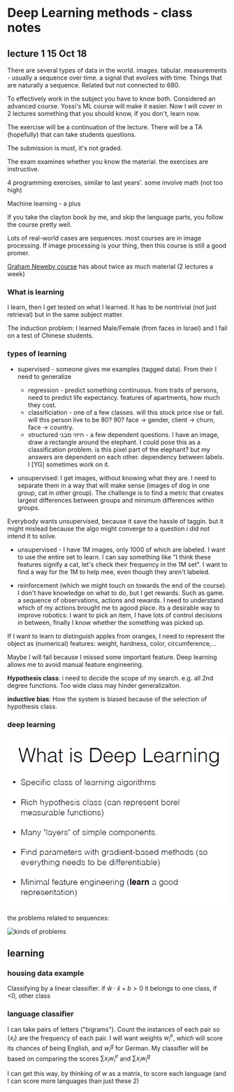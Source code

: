 # Deep Learning methods - class notes
## lecture 1 15 Oct 18
There are several types of data in the world. images. tabular. measurements - usually a sequence over time. a signal that evolves with time. Things that are naturally a sequence. Related but not connected to 680. 

To effectively work in the subject you have to know both. Considered an advanced course. Yossi's ML course will make it easier. Now I will cover in 2 lectures something that you should know, if you don't, learn now.

The exercise will be a continuation of the lecture. There will be a TA (hopefully) that can take students questions.

The submission is must, it's not graded. 

The exam examines whether you know the material. the exercises are instructive.

4 programming exercises, similar to last years'. some involve math (not too high)

Machine learning - a plus

If you take the clayton book by me, and skip the language parts, you follow the course pretty well.

Lots of real-world cases are sequences. most courses are in image processing. If image processing is your thing, then this course is still a good promer.

[Graham Neweby course](http://www.phontron.com/class/nn4nlp2018/schedule.html) has about twice as much material (2 lectures a week)

### What is learning
I learn, then I get tested on what I learned. It has to be nontrivial (not just retrieval) but in the same subject matter.

The induction problem: I learned Male/Female (from faces in Israel) and I fail on a test of Chinese students.

### types of learning
- supervised - someone gives me examples (tagged data). From their I need to generalize
   - regression - predict something continuous. from traits of persons, need to predict life expectancy. features of apartments, how much they cost.
   - classificiation - one of a few classes. will this stock price rise or fall. will this person live to be 80? 90? face -> gender, client -> churn, face -> country.
   - structured חיזוי מבני - a few dependent questions. I have an image, draw a rectangle around the elephant. I could pose this as a classification problem. is this pixel part of the elephant? but my answers are dependent on each other. dependency between labels. I [YG] sometimes work on it.

- unsupervised: I get images, without knowing what they are. I need to separate them in a way that will make sense (images of dog in one group, cat in other group). The challenge is to find a metric that creates largest differences between groups and minimum differences within groups.

Everybody wants unsupervised, because it save the hassle of taggin. but it might mislead because the algo might converge to a question i did not intend it to solve.

- unsupervised - I have 1M images, only 1000 of which are labeled. I want to use the entire set to learn. I can say something like "I think these features signify a cat, let's check their frequency in the 1M set". I want to find a way for the 1M to help mee, even though they aren't labeled.

- reinforcement (which we might touch on towards the end of the course).
I don't have knowledge on what to do, but I get rewards. Such as game. a sequence of observations, actions and rewards. I need to understand which of my actions brought me to  agood place. its a desirable way to improve robotics: I want to pick an item, I have lots of control decisions in between, finally I know whether the something was picked up.


If I want to learn to distinguish apples from oranges, I need to represent the object as (numerical) features: weight, hardness, color, circumference,...

Maybe I will fail because I missed some important feature. Deep learning allows me to avoid manual feature engineering.

__Hypothesis class__: i need to decide the scope of my search. e.g. all 2nd degree functions.  Too wide class may hinder generalizaiton. 

__inductive bias__: How the system is biased because of the selection of hypothesis class.


### deep learning

![borel measurable](./1.png)

the problems related to sequences:

![kinds of problems](file:///C/Shahar/BarIlan/NLP-courses/89687-DL/2.png)

## learning

### housing data example
Classifying by a linear classifier. if $\hat w \cdot \hat x   + b  >0$ it belongs to one class, if <0, other class

### language classifier
I can take pairs of letters ("bigrams"). Count the instances of each pair so $\{x_i\}$ are the frequency of each pair. I will want weights $w^e_i$, which will score its chances of being English, and $w^g_i$ for German. My classifier will be based on comparing the scores $\sum{x_iw^e_i}$ and $\sum{x_iw^g_i}$

I can get this way, by thinking of $w$ as a matrix, to score each language (and I can score more languages than just these 2)

